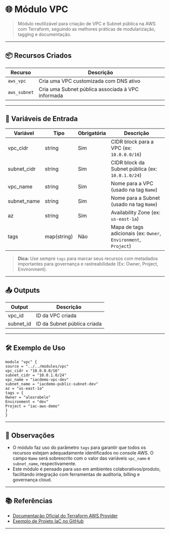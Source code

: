 # 🌐 Módulo VPC

> Módulo reutilizável para criação de VPC e Subnet pública na AWS com Terraform, seguindo as melhores práticas de modularização, tagging e documentação.

---

## 📦 Recursos Criados

| Recurso         | Descrição                                             |
| --------------- | ----------------------------------------------------- |
| `aws_vpc`       | Cria uma VPC customizada com DNS ativo                |
| `aws_subnet`    | Cria uma Subnet pública associada à VPC informada     |

---

## 🔑 Variáveis de Entrada

| Variável     | Tipo       | Obrigatória | Descrição                                                            |
| ------------ | ---------- | ----------- | ---------------------------------------------------------------------|
| vpc_cidr     | string     | Sim         | CIDR block para a VPC (ex: `10.0.0.0/16`)                            |
| subnet_cidr  | string     | Sim         | CIDR block da Subnet pública (ex: `10.0.1.0/24`)                      |
| vpc_name     | string     | Sim         | Nome para a VPC (usado na tag `Name`)                                 |
| subnet_name  | string     | Sim         | Nome para a Subnet (usado na tag `Name`)                              |
| az           | string     | Sim         | Availability Zone (ex: `us-east-1a`)                                  |
| tags         | map(string)| Não         | Mapa de tags adicionais (ex: `Owner`, `Environment`, `Project`)       |

> **Dica:** Use sempre `tags` para marcar seus recursos com metadados importantes para governança e rastreabilidade (Ex: Owner, Project, Environment).

---

## 📤 Outputs

| Output      | Descrição                          |
| ----------- | ---------------------------------- |
| vpc_id      | ID da VPC criada                   |
| subnet_id   | ID da Subnet pública criada        |

---

## 🛠️ Exemplo de Uso
```
module "vpc" {
source = "../../modules/vpc"
vpc_cidr = "10.0.0.0/16"
subnet_cidr = "10.0.1.0/24"
vpc_name = "iacdemo-vpc-dev"
subnet_name = "iacdemo-public-subnet-dev"
az = "us-east-1a"
tags = {
Owner = "alexrabelo"
Environment = "dev"
Project = "iac-aws-demo"
}
}
```

---

## 📝 Observações

- O módulo faz uso do parâmetro `tags` para garantir que todos os recursos estejam adequadamente identificados no console AWS. O campo `Name` será sobrescrito com o valor das variáveis `vpc_name` e `subnet_name`, respectivamente.
- Este módulo é pensado para uso em ambientes colaborativos/produto, facilitando integração com ferramentas de auditoria, billing e governança cloud.

---

## 📚 Referências

- [Documentação Oficial do Terraform AWS Provider](https://registry.terraform.io/providers/hashicorp/aws/latest/docs)
- [Exemplo de Projeto IaC no GitHub](https://github.com/AlexRabelo/iac-aws-terraform-demo)

---
